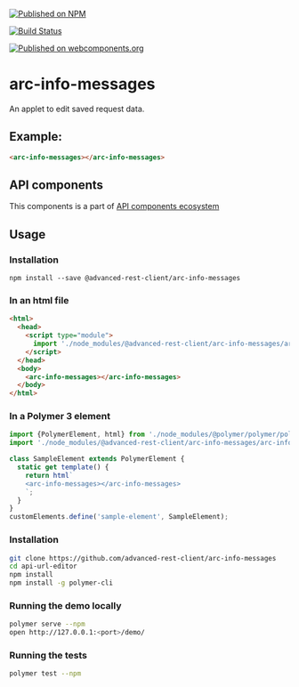 [![Published on NPM](https://img.shields.io/npm/v/@advanced-rest-client/arc-info-messages.svg)](https://www.npmjs.com/package/@advanced-rest-client/arc-info-messages)

[![Build Status](https://travis-ci.org/advanced-rest-client/arc-info-messages.svg?branch=stage)](https://travis-ci.org/advanced-rest-client/arc-info-messages)

[![Published on webcomponents.org](https://img.shields.io/badge/webcomponents.org-published-blue.svg)](https://www.webcomponents.org/element/advanced-rest-client/arc-info-messages)


# arc-info-messages

An applet to edit saved request data.

## Example:

```html
<arc-info-messages></arc-info-messages>
```

## API components

This components is a part of [API components ecosystem](https://elements.advancedrestclient.com/)

## Usage

### Installation
```
npm install --save @advanced-rest-client/arc-info-messages
```

### In an html file

```html
<html>
  <head>
    <script type="module">
      import './node_modules/@advanced-rest-client/arc-info-messages/arc-info-messages.js';
    </script>
  </head>
  <body>
    <arc-info-messages></arc-info-messages>
  </body>
</html>
```

### In a Polymer 3 element

```js
import {PolymerElement, html} from './node_modules/@polymer/polymer/polymer-element.js';
import './node_modules/@advanced-rest-client/arc-info-messages/arc-info-messages.js';

class SampleElement extends PolymerElement {
  static get template() {
    return html`
    <arc-info-messages></arc-info-messages>
    `;
  }
}
customElements.define('sample-element', SampleElement);
```

### Installation

```sh
git clone https://github.com/advanced-rest-client/arc-info-messages
cd api-url-editor
npm install
npm install -g polymer-cli
```

### Running the demo locally

```sh
polymer serve --npm
open http://127.0.0.1:<port>/demo/
```

### Running the tests
```sh
polymer test --npm
```
